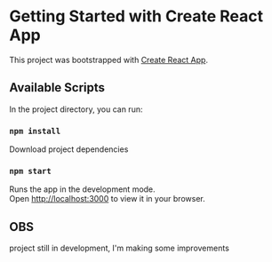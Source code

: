 # Getting Started with Create React App

This project was bootstrapped with [Create React App](https://github.com/facebook/create-react-app).

## Available Scripts

In the project directory, you can run:

### `npm install`

Download project dependencies

### `npm start`

Runs the app in the development mode.\
Open [http://localhost:3000](http://localhost:3000) to view it in your browser.

## OBS

project still in development, I'm making some improvements
